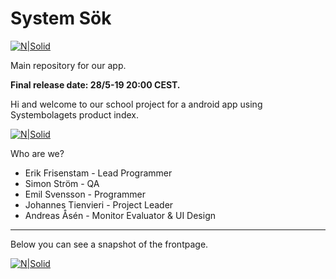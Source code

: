 # System Sök

[![N|Solid](https://images2.imgbox.com/63/19/wvlCqNW4_o.png)](https://github.com/ErikFrisenstam/SystemetAppGrupp5)

Main repository for our app.

**Final release date: 28/5-19 20:00 CEST.**

Hi and welcome to our school project for a android app using Systembolagets product index. 

[![N|Solid](https://img.shields.io/badge/version-1.0-brightgreen.svg)](https://github.com/ErikFrisenstam/SystemetAppGrupp5/tree/v1.0)



Who are we?
* Erik Frisenstam - Lead Programmer
* Simon Ström - QA
* Emil Svensson - Programmer
* Johannes Tienvieri - Project Leader
* Andreas Åsén - Monitor Evaluator & UI Design

--------------------------------------------------------

Below you can see a snapshot of the frontpage.

[![N|Solid](https://images2.imgbox.com/1a/6a/j2jlqqQl_o.png)]()



